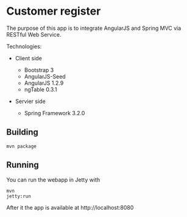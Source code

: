 Customer register
=================

The purpose of this app is to integrate AngularJS and Spring MVC via RESTful Web Service.

Technologies:

  - Client side
    - Bootstrap 3
    - AngularJS-Seed
    - AngularJS 1.2.9
    - ngTable 0.3.1
    
  - Servier side
    - Spring Framework 3.2.0


Building
--------

<pre><code>mvn package</code></pre>

Running
-------

You can run the webapp in Jetty with <pre><code>mvn jetty:run</code></pre>

After it the app is available at http://localhost:8080
